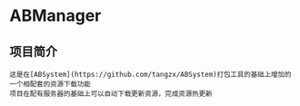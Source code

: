 # ABManager
## 项目简介
    这是在[ABSystem](https://github.com/tangzx/ABSystem)打包工具的基础上增加的一个相配套的资源下载功能
    项目在配有服务器的基础上可以自动下载更新资源，完成资源热更新
